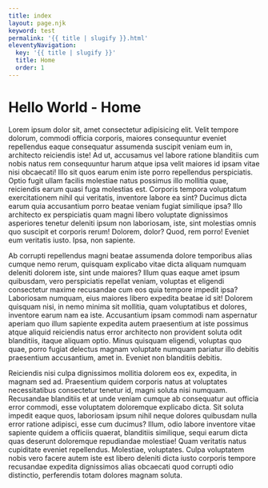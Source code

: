 ```yaml
---
title: index
layout: page.njk
keyword: test
permalink: '{{ title | slugify }}.html'
eleventyNavigation:
  key: '{{ title | slugify }}'
  title: Home
  order: 1
---
```


# Hello World - Home

Lorem ipsum dolor sit, amet consectetur adipisicing elit. Velit tempore dolorum, commodi officia corporis, maiores consequuntur eveniet repellendus eaque consequatur assumenda suscipit veniam eum in, architecto reiciendis iste! Ad ut, accusamus vel labore ratione blanditiis cum nobis natus rem consequuntur harum atque ipsa velit maiores id ipsam vitae nisi obcaecati! Illo sit quos earum enim iste porro repellendus perspiciatis. Optio fugit ullam facilis molestiae natus possimus illo mollitia quae, reiciendis earum quasi fuga molestias est. Corporis tempora voluptatum exercitationem nihil qui veritatis, inventore labore ea sint? Ducimus dicta earum quia accusantium porro beatae veniam fugiat similique ipsa? Illo architecto ex perspiciatis quam magni libero voluptate dignissimos asperiores tenetur deleniti ipsum non laboriosam, iste, sint molestias omnis quo suscipit et corporis rerum! Dolorem, dolor? Quod, rem porro! Eveniet eum veritatis iusto. Ipsa, non sapiente. 

Ab corrupti repellendus magni beatae assumenda dolore temporibus alias cumque nemo rerum, quisquam explicabo vitae dicta aliquam numquam deleniti dolorem iste, sint unde maiores? Illum quas eaque amet ipsum quibusdam, vero perspiciatis repellat veniam, voluptas et eligendi consectetur maxime recusandae cum eos quia tempore impedit ipsa? Laboriosam numquam, eius maiores libero expedita beatae id sit! Dolorem quisquam nisi, in nemo minima sit mollitia, quam voluptatibus et dolores, inventore earum nam ea iste. Accusantium ipsam commodi nam aspernatur aperiam quo illum sapiente expedita autem praesentium at iste possimus atque aliquid reiciendis natus error architecto non provident soluta odit blanditiis, itaque aliquam optio. Minus quisquam eligendi, voluptas quo quae, porro fugiat delectus magnam voluptate numquam pariatur illo debitis praesentium accusantium, amet in. Eveniet non blanditiis debitis. 

Reiciendis nisi culpa dignissimos mollitia dolorem eos ex, expedita, in magnam sed ad. Praesentium quidem corporis natus at voluptates necessitatibus consectetur tenetur id, magni soluta nisi numquam. Recusandae blanditiis et at unde veniam cumque ab consequatur aut officia error commodi, esse voluptatem doloremque explicabo dicta. Sit soluta impedit eaque quos, laboriosam ipsum nihil neque dolores quibusdam nulla error ratione adipisci, esse cum ducimus? Illum, odio labore inventore vitae sapiente quidem a officiis quaerat, blanditiis similique, sequi earum dicta quas deserunt doloremque repudiandae molestiae! Quam veritatis natus cupiditate eveniet repellendus. Molestiae, voluptates. Culpa voluptatem nobis vero facere autem iste est libero deleniti dicta iusto corporis tempore recusandae expedita dignissimos alias obcaecati quod corrupti odio distinctio, perferendis totam dolores magnam soluta. 